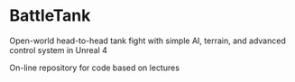 # BattleTank
Open-world head-to-head tank fight with simple AI, terrain, and advanced control system in Unreal 4

On-line repository for code based on lectures
